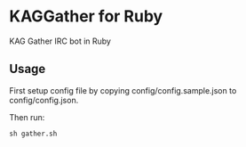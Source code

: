 # KAGGather for Ruby

KAG Gather IRC bot in Ruby

## Usage

First setup config file by copying config/config.sample.json to config/config.json.

Then run:

`sh gather.sh`